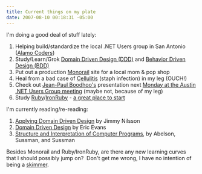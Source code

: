 ```yaml
---
title: Current things on my plate
date: 2007-08-10 00:18:31 -05:00
---
```


I'm doing a good deal of stuff lately:

1. Helping build/standardize the local .NET Users group in San Antonio ([Alamo Coders](http://www.alamocoders.net))  
1. Study/Learn/Grok [Domain Driven Design (DDD)](http://www.amazon.com/Domain-Driven-Design-Tackling-Complexity-Software/dp/0321125215) and [Behavior Driven Design (BDD)](http://dannorth.net/introducing-bdd/)  
1. Put out a production [Monorail](http://www.castleproject.org/monorail/index.html) site for a local mom & pop shop  
1. Heal from a bad case of [Cellulitis](http://en.wikipedia.org/wiki/Cellulitis) (staph infection) in my leg (OUCH!)  
1. Check out [Jean-Paul Boodhoo's](http://www.jpboodhoo.com/blog/) presentation next [Monday at the Austin .NET Users Group meeting](http://www.adnug.org/Home/tabid/36/ctl/Details/Mid/363/ItemID/1/Default.aspx?selecteddate=8/13/2007) (maybe not, because of my leg)  
1. Study [Ruby](http://www.ruby-lang.org/en/)/[IronRuby](http://www.iunknown.com/2007/07/a-first-look-at.html) \- [a great place to start](http://tryruby.hobix.com/)

I'm currently reading/re-reading:

1. [Applying Domain Driven Design](http://www.amazon.com/Applying-Domain-Driven-Design-Patterns-Examples/dp/0321268202) by Jimmy Nilsson  
1. [Domain Driven Design](http://www.amazon.com/Domain-Driven-Design-Tackling-Complexity-Software/dp/0321125215/ref=pd_bxgy_b_img_b/105-8797962-7872444) by Eric Evans  
1. [Structure and Interpretation of Computer Programs](http://mitpress.mit.edu/book-home.tcl?isbn=0262011530), by Abelson, Sussman, and Sussman

Besides Monorail and Ruby/IronRuby, are there any new learning curves that I should possibly jump on?  Don't get me wrong, I have no intention of being a [skimmer](http://codebetter.com/blogs/scott.bellware/archive/2007/01.aspx).
